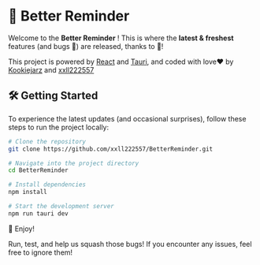 # 🚀 Better Reminder

Welcome to the **Better Reminder** ! This is where the **latest & freshest** features (and bugs 🐞) are released, thanks to 🐧!

This project is powered by [React](https://github.com/facebook/react) and [Tauri](https://github.com/tauri-apps/tauri), and coded with love❤️ by [Kookiejarz](https://github.com/Kookiejarz) and [xxll222557](https://github.com/xxll222557)

## 🛠️ Getting Started  

To experience the latest updates (and occasional surprises), follow these steps to run the project locally:  

```sh
# Clone the repository  
git clone https://github.com/xxll222557/BetterReminder.git  

# Navigate into the project directory  
cd BetterReminder

# Install dependencies  
npm install  

# Start the development server  
npm run tauri dev  

```

🎉 Enjoy!

Run, test, and help us squash those bugs! If you encounter any issues, feel free to ignore them!
